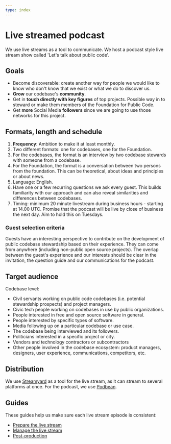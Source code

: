 ```yaml
---
type: index
---
```


# Live streamed podcast

We use live streams as a tool to communicate. We host a podcast style live stream show called 'Let's talk about public code'.

## Goals

- Become discoverable: create another way for people we would like to know who don't know that we exist or what we do to discover us.
- **Grow** our codebase's **community**.
- Get in **touch directly with key figures** of top projects. Possible way in to steward or make them members of the Foundation for Public Code.
- Get **more** Social Media **followers** since we are going to use those networks for this project.

## Formats, length and schedule

1. **Frequency**: Ambition to make it at least monthly.
2. Two different formats: one for codebases, one for the Foundation.
3. For the codebases, the format is an interview by two codebase stewards with someone from a codebase.
4. For the Foundation, the format is a conversation between two persons from the foundation. This can be theoretical, about ideas and principles or about news.
5. Language: English.
6. Have one or a few recurring questions we ask every guest. This builds familiarity with our approach and can also reveal similarities and differences between codebases.
7. Timing: minimum 20 minute livestream during business hours - starting at 14.00 UTC. Promise that the podcast will be live by close of business the next day. Aim to hold this on Tuesdays.

### Guest selection criteria

Guests have an interesting perspective to contribute on the development of public codebase stewardship based on their experience. They can come from anywhere (including non-public open source projects).
The overlap between the guest's experience and our interests should be clear in the invitation, the question guide and our communications for the podcast.

## Target audience

Codebase level:

- Civil servants working on public code codebases (i.e. potential stewardship prospects) and project managers.
- Civic tech people working on codebases in use by public organizations.
- People interested in free and open source software in general.
- People interested by specific types of software.
- Media following up on a particular codebase or use case.
- The codebase being interviewed and its followers.
- Politicians interested in a specific project or city.
- Vendors and technology contractors or subcontractors
- Other people involved in the codebase ecosystem: product managers, designers, user experience, communications, competitors, etc.

## Distribution

We use [Streamyard](../tool-management/streamyard.md) as a tool for the live stream, as it can stream to several platforms at once. For the podcast, we use [Podbean](../tool-management/podbean.md).

## Guides

These guides help us make sure each live stream episode is consistent:

- [Prepare the live stream](prepare-live-stream.md)
- [Manage the live stream](manage-live-stream.md)
- [Post-production](post-production.md)
